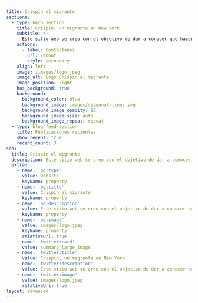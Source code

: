 ```yaml
---
title: Crispín el migrante
sections:
  - type: hero_section
    title: Crispín, un migrante en New York
    subtitle: >-
      Este sitio web se creo con el objetivo de dar a conocer que hacen, en que rincones de New York y en que se encuentran trabajando nuestros paisanos migrantes mexicanos o latinoamericanos.
    actions:
      - label: Contáctanos
        url: /about
        style: secondary
    align: left
    image: /images/logo.jpeg
    image_alt: Logo Crispin el migrante
    image_position: right
    has_background: true
    background:
      background_color: blue
      background_image: images/diagonal-lines.svg
      background_image_opacity: 20
      background_image_size: auto
      background_image_repeat: repeat
  - type: blog_feed_section
    title: Publicaciones recientes
    show_recent: true
    recent_count: 3
seo:
  title: Crispín el migrante
  description: Este sitio web se creo con el objetivo de dar a conocer que hacen, en que rincones de New York y en que se encuentran trabajando nuestros paisanos migrantes mexicanos o latinoamericanos.
  extra:
    - name: 'og:type'
      value: website
      keyName: property
    - name: 'og:title'
      value: Crispín el migrante
      keyName: property
    - name: 'og:description'
      value: Este sitio web se creo con el objetivo de dar a conocer que hacen, en que rincones de New York y en que se encuentran trabajando nuestros paisanos migrantes mexicanos o latinoamericanos.
      keyName: property
    - name: 'og:image'
      value: images/logo.jpeg
      keyName: property
      relativeUrl: true
    - name: 'twitter:card'
      value: summary_large_image
    - name: 'twitter:title'
      value: Crispín, un migrante en New York
    - name: 'twitter:description'
      value: Este sitio web se creo con el objetivo de dar a conocer que hacen, en que rincones de New York y en que se encuentran trabajando nuestros paisanos migrantes mexicanos o latinoamericanos.
    - name: 'twitter:image'
      value: images/logo.jpeg
      relativeUrl: true
layout: advanced
---
```


